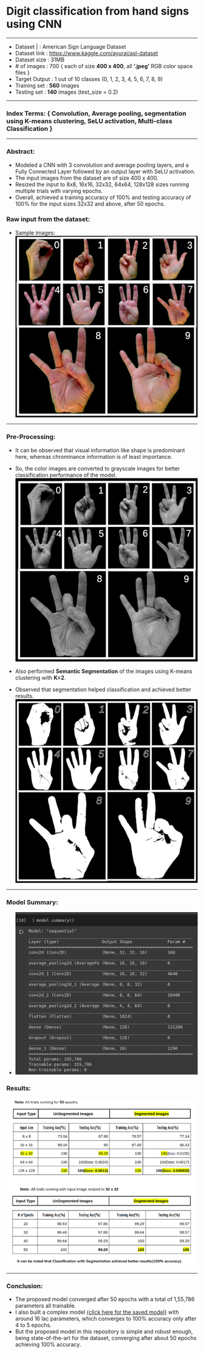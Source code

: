 # Digit classification from hand signs using CNN
----------------------------------
*  Dataset
|         :     American Sign Language Dataset
*  Dataset link    :	https://www.kaggle.com/ayuraj/asl-dataset
*  Dataset size    :	31MB
*  \# of images    :	700 { each of size **400 x 400**, all **‘.jpeg’** RGB color space files }
*  Target Output   :	1 out of 10 classes (0, 1, 2, 3, 4, 5, 6, 7, 8, 9)
*  Training set    :	**560** images
*  Testing set     :	**140** images (test_size = 0.2)
--------------------------------------------------------------

### Index Terms: { Convolution, Average pooling, segmentation using K-means clustering, SeLU activation, Multi-class Classification }
-------------------------------------------------------------------
### Abstract:
* Modeled a CNN with 3 convolution and average pooling layers, and a Fully Connected Layer followed by an output layer with SeLU activation.
* The input images from the dataset are of size 400 x 400.
* Resized the input to 8x8, 16x16, 32x32, 64x64, 128x128 sizes running multiple trials with varying epochs.
* Overall, achieved a training accuracy of 100% and testing accuracy of 100% for the input sizes 32x32 and above, after 50 epochs.

### Raw input from the dataset:
* Sample images:
![raw image samples](./dataset/rawAll.jpg)

-----------------------------------------------------------
### Pre-Processing:

* It can be observed that visual information like shape is predominant here, whereas chrominance information is of least importance.
* So, the color images are converted to grayscale images for better classification performance of the model.
![grayscale image samples](./dataset/grayscaleAll.jpg)

* Also performed **Semantic Segmentation** of the images using K-means clustering with **K=2**.
* Observed that segmentation helped classification and achieved better results.
![segmented image samples](./dataset/masksAll.jpg)
------------------------------------------------------------

### Model Summary:
* ![summary](./dataset/modelSummary.png)


### Results:
![result 1](./dataset/r1.png)
![result 2](./dataset/r2.png)

----------------------------------

### Conclusion:
* The proposed model converged after 50 epochs with a total of 1,55,786 parameters all trainable.
* I also built a complex model [{click here for the saved model}](https://drive.google.com/drive/u/1/folders/1--GzydCeMJYeCl1d5XRtCeVAB4anHSQy) with around 16 lac parameters, which converges to 100% accuracy only after 4 to 5 epochs.
* But the proposed model in this repository is simple and robust enough, being state-of-the-art for the dataset, converging after about 50 epochs achieving 100% accuracy.
